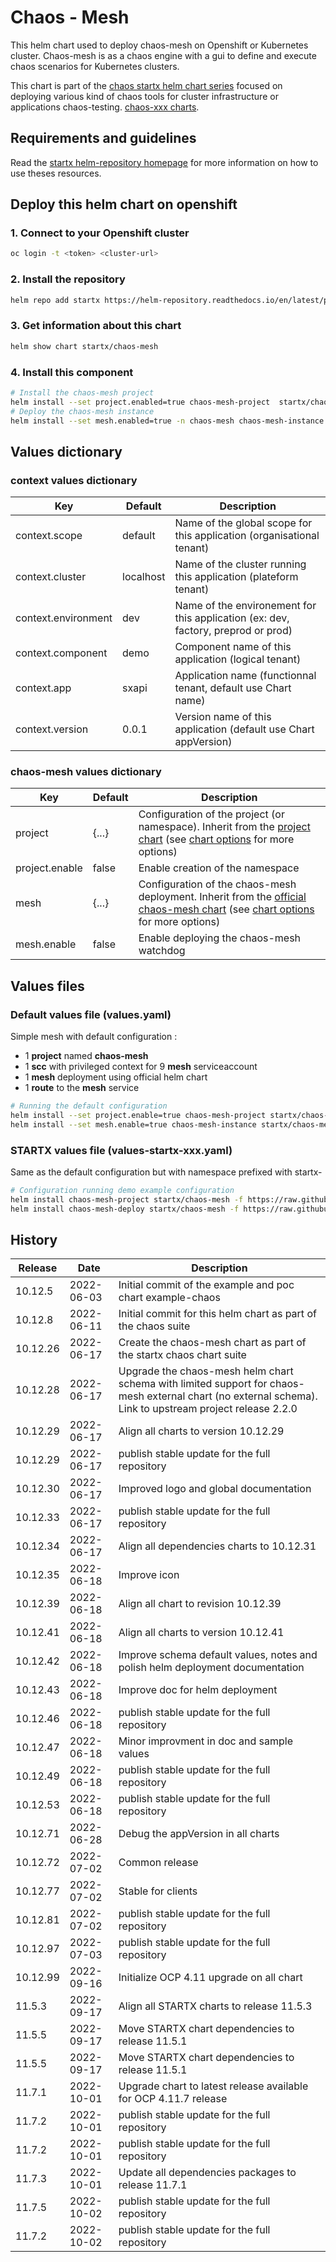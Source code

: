 # Chaos - Mesh

This helm chart used to deploy chaos-mesh on Openshift or Kubernetes cluster. 
Chaos-mesh is as a chaos engine with a gui to define and execute chaos scenarios for Kubernetes clusters. 

This chart is part of the [chaos startx helm chart series](https://helm-repository.readthedocs.io#chaos-helm-charts) focused on deploying various kind of chaos tools for cluster infrastructure or applications chaos-testing. [chaos-xxx charts](https://helm-repository.readthedocs.io#chaos-helm-charts).

## Requirements and guidelines

Read the [startx helm-repository homepage](https://helm-repository.readthedocs.io) for
more information on how to use theses resources.

## Deploy this helm chart on openshift

### 1. Connect to your Openshift cluster

```bash
oc login -t <token> <cluster-url>
```

### 2. Install the repository

```bash
helm repo add startx https://helm-repository.readthedocs.io/en/latest/packages/
```

### 3. Get information about this chart

```bash
helm show chart startx/chaos-mesh
```

### 4. Install this component

```bash
# Install the chaos-mesh project
helm install --set project.enabled=true chaos-mesh-project  startx/chaos-mesh
# Deploy the chaos-mesh instance
helm install --set mesh.enabled=true -n chaos-mesh chaos-mesh-instance startx/chaos-mesh
```

## Values dictionary

### context values dictionary

| Key                 | Default   | Description                                                                       |
| ------------------- | --------- | --------------------------------------------------------------------------------- |
| context.scope       | default   | Name of the global scope for this application (organisational tenant)             |
| context.cluster     | localhost | Name of the cluster running this application (plateform tenant)                   |
| context.environment | dev       | Name of the environement for this application (ex: dev, factory, preprod or prod) |
| context.component   | demo      | Component name of this application (logical tenant)                               |
| context.app         | sxapi     | Application name (functionnal tenant, default use Chart name)                     |
| context.version     | 0.0.1     | Version name of this application (default use Chart appVersion)                   |

### chaos-mesh values dictionary

| Key            | Default | Description                                                                                                                                                                                                                                                                       |
| -------------- | ------- | --------------------------------------------------------------------------------------------------------------------------------------------------------------------------------------------------------------------------------------------------------------------------------- |
| project        | {...}   | Configuration of the project (or namespace). Inherit from the [project chart](https://helm-repository.readthedocs.io/en/latest/charts/project) (see [chart options](https://helm-repository.readthedocs.io/en/latest/charts/project/#project-values-dictionary) for more options) |
| project.enable | false   | Enable creation of the namespace                                                                                                                                                                                                                                                  |
| mesh           | {...}   | Configuration of the chaos-mesh deployment. Inherit from the [official chaos-mesh chart](https://charts.chaos-mesh.org) (see [chart options](https://charts.chaos-mesh.org) for more options)                                                                                     |
| mesh.enable    | false   | Enable deploying the chaos-mesh watchdog                                                                                                                                                                                                                                          |

## Values files

### Default values file (values.yaml)

Simple mesh with default configuration :

- 1 **project** named **chaos-mesh**
- 1 **scc** with privileged context for 9 **mesh** serviceaccount
- 1 **mesh** deployment using official helm chart
- 1 **route** to the **mesh** service

```bash
# Running the default configuration
helm install --set project.enable=true chaos-mesh-project startx/chaos-mesh
helm install --set mesh.enable=true chaos-mesh-instance startx/chaos-mesh
```

### STARTX values file (values-startx-xxx.yaml)

Same as the default configuration but with namespace prefixed with startx-

```bash
# Configuration running demo example configuration
helm install chaos-mesh-project startx/chaos-mesh -f https://raw.githubusercontent.com/startxfr/helm-repository/master/charts/chaos-mesh/values-startx-project.yaml
helm install chaos-mesh-deploy startx/chaos-mesh -f https://raw.githubusercontent.com/startxfr/helm-repository/master/charts/chaos-mesh/values-startx-deploy.yaml
```

## History

| Release  | Date       | Description                                                                                                                                              |
| -------- | ---------- | -------------------------------------------------------------------------------------------------------------------------------------------------------- |
| 10.12.5  | 2022-06-03 | Initial commit of the example and poc chart example-chaos                                                                                                |
| 10.12.8  | 2022-06-11 | Initial commit for this helm chart as part of the chaos suite                                                                                            |
| 10.12.26 | 2022-06-17 | Create the chaos-mesh chart as part of the startx chaos chart suite                                                                                      |
| 10.12.28 | 2022-06-17 | Upgrade the chaos-mesh helm chart schema with limited support for chaos-mesh external chart (no external schema). Link to upstream project release 2.2.0 |
| 10.12.29 | 2022-06-17 | Align all charts to version 10.12.29                                                                                                                     |
| 10.12.29 | 2022-06-17 | publish stable update for the full repository                                                                                                            |
| 10.12.30 | 2022-06-17 | Improved logo and global documentation                                                                                                                   |
| 10.12.33 | 2022-06-17 | publish stable update for the full repository                                                                                                            |
| 10.12.34 | 2022-06-17 | Align all dependencies charts to 10.12.31                                                                                                                |
| 10.12.35 | 2022-06-18 | Improve icon                                                                                                                                             |
| 10.12.39 | 2022-06-18 | Align all chart to revision 10.12.39                                                                                                                     |
| 10.12.41 | 2022-06-18 | Align all charts to version 10.12.41                                                                                                                     |
| 10.12.42 | 2022-06-18 | Improve schema default values, notes and polish helm deployment documentation
| 10.12.43 | 2022-06-18 | Improve doc for helm deployment
| 10.12.46 | 2022-06-18 | publish stable update for the full repository
| 10.12.47 | 2022-06-18 | Minor improvment in doc and sample values
| 10.12.49 | 2022-06-18 | publish stable update for the full repository
| 10.12.53 | 2022-06-18 | publish stable update for the full repository
| 10.12.71 | 2022-06-28 | Debug the appVersion in all charts
| 10.12.72 | 2022-07-02 | Common release
| 10.12.77 | 2022-07-02 | Stable for clients
| 10.12.81 | 2022-07-02 | publish stable update for the full repository
| 10.12.97 | 2022-07-03 | publish stable update for the full repository
| 10.12.99 | 2022-09-16 | Initialize OCP 4.11 upgrade on all chart
| 11.5.3 | 2022-09-17 | Align all STARTX charts to release 11.5.3| 11.5.5 | 2022-09-17 | Released but must be tested release
| 11.5.5 | 2022-09-17 | Move STARTX chart dependencies to release 11.5.1
| 11.5.5 | 2022-09-17 | Move STARTX chart dependencies to release 11.5.1
| 11.7.1 | 2022-10-01 | Upgrade chart to latest release available for OCP 4.11.7 release
| 11.7.2 | 2022-10-01 | publish stable update for the full repository
| 11.7.2 | 2022-10-01 | publish stable update for the full repository
| 11.7.3 | 2022-10-01 | Update all dependencies packages to release 11.7.1
| 11.7.5 | 2022-10-02 | publish stable update for the full repository
| 11.7.2 | 2022-10-02 | publish stable update for the full repository
